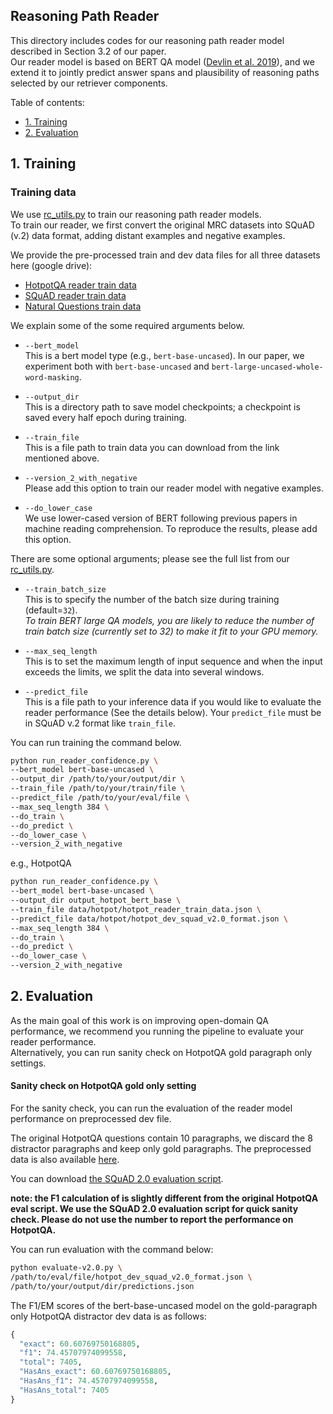 ## Reasoning Path Reader
This directory includes codes for our reasoning path reader model described in Section 3.2 of our paper.   
Our reader model is based on BERT QA model ([Devlin et al. 2019](https://arxiv.org/abs/1810.04805)), and we extend it to jointly predict answer spans and plausibility of reasoning paths selected by our retriever components. 

Table of contents:
- <a href="#1-training">1. Training</a>
- <a href="#2-evaluation">2. Evaluation</a>

## 1. Training
### Training data
We use [rc_utils.py](rc_utils.py) to train our reasoning path reader models.   
To train our reader, we first convert the original MRC datasets into SQuAD (v.2) data format, adding distant examples and negative examples.

We provide the pre-processed train and dev data files for all three datasets here (google drive):

- [HotpotQA reader train data](https://drive.google.com/open?id=1BZXSZXN99Mb7--4u0x58cixBTon1PX8N)
- [SQuAD reader train data](https://drive.google.com/open?id=1aMTXIxYZCAC6sX5mZt6nytYxeKvjuigq)
- [Natural Questions train data](https://drive.google.com/open?id=186kFXd_g0pGJz12-E_sHvBVX6QrnyrzE)


We explain some of the some required arguments below. 

- `--bert_model` <br>
This is a bert model type (e.g., `bert-base-uncased`). In our paper, we experiment both with `bert-base-uncased` and `bert-large-uncased-whole-word-masking`.

- `--output_dir` <br>
This is a directory path to save model checkpoints; a checkpoint is saved every half epoch during training.

- `--train_file` <br>
This is a file path to train data you can download from the link mentioned above. 

- `--version_2_with_negative` <br>
Please add this option to train our reader model with negative examples.

- `--do_lower_case` <br>
We use lower-cased version of BERT following previous papers in machine reading comprehension. To reproduce the results, please add this option.

There are some optional arguments; please see the full list from our [rc_utils.py](rc_utils.py). 

- `--train_batch_size` <br>
This is to specify the number of the batch size during training (default=`32`).  
*To train BERT large QA models, you are likely to reduce the number of train batch size (currently set to 32) to make it fit to your GPU memory.*

- `--max_seq_length` <br>
This is to set the maximum length of input sequence and when the input exceeds the limits, we split the data into several windows. 

- `--predict_file` <br>
This is a file path to your inference data if you would like to evaluate the reader performance (See the details below). Your `predict_file` must be in SQuAD v.2 format like `train_file`.

You can run training the command below.

```bash
python run_reader_confidence.py \
--bert_model bert-base-uncased \
--output_dir /path/to/your/output/dir \
--train_file /path/to/your/train/file \
--predict_file /path/to/your/eval/file \
--max_seq_length 384 \
--do_train \
--do_predict \
--do_lower_case \
--version_2_with_negative 
```

e.g., HotpotQA

```bash
python run_reader_confidence.py \
--bert_model bert-base-uncased \
--output_dir output_hotpot_bert_base \
--train_file data/hotpot/hotpot_reader_train_data.json \
--predict_file data/hotpot/hotpot_dev_squad_v2.0_format.json \
--max_seq_length 384 \
--do_train \
--do_predict \
--do_lower_case \
--version_2_with_negative 
```

## 2. Evaluation
As the main goal of this work is on improving open-domain QA performance, we recommend you running the pipeline to evaluate your reader performance.    
Alternatively, you can run sanity check on HotpotQA gold paragraph only settings.

#### Sanity check on HotpotQA gold only setting
For the sanity check, you can run the evaluation of the reader model performance on preprocessed dev file. 

The original HotpotQA questions contain 10 paragraphs, we discard the 8 distractor paragraphs and keep only gold paragraphs. The preprocessed data is also available [here](https://drive.google.com/open?id=1MysthH2TRYoJcK_eLOueoLeYR42T-JhB). 

You can download [the SQuAD 2.0 evaluation script](https://worksheets.codalab.org/rest/bundles/0x6b567e1cf2e041ec80d7098f031c5c9e/contents/blob/). 

**note: the F1 calculation of is slightly different from the original HotpotQA eval script. We use the SQuAD 2.0 evaluation script for quick sanity check. Please do not use the number to report the performance on HotpotQA.**

You can run evaluation with the command below:

```bash
python evaluate-v2.0.py \
/path/to/eval/file/hotpot_dev_squad_v2.0_format.json \
/path/to/your/output/dir/predictions.json
```
The F1/EM scores of the bert-base-uncased model on the gold-paragraph only HotpotQA distractor dev data is as follows:

```py
{
  "exact": 60.60769750168805,
  "f1": 74.45707974099558,
  "total": 7405,
  "HasAns_exact": 60.60769750168805,
  "HasAns_f1": 74.45707974099558,
  "HasAns_total": 7405
}
```
